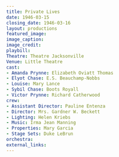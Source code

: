 ```yaml
---
title: Private Lives
date: 1946-03-15
closing_date: 1946-03-16
layout: productions
featured_image:
image_caption:
image_credit:
playbill:
Theatre: Theatre Jacksonville
Venue: Little Theatre
cast:
- Amanda Prynne: Elizabeth Oviatt Thomas
- Elyot Chase: E.S. Beauchamp-Nobbs
- Louise: Mary Lance
- Sybil Chase: Boots Royall
- Victor Prynne: Richard Catherwood
crew:
- Assistant Director: Pauline Entenza
- Director: Mrs. Gardner W. Beckett
- Lighting: Helen Kriebs
- Music: Irma Jean Manning
- Properties: Mary Garcia
- Stage Sets: Duke LeBrun
orchestra:
external_links:
---
```


